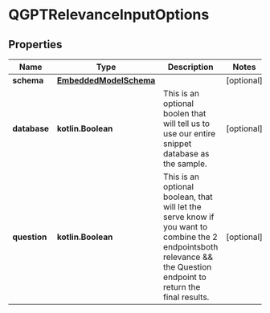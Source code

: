 
# QGPTRelevanceInputOptions

## Properties
Name | Type | Description | Notes
------------ | ------------- | ------------- | -------------
**schema** | [**EmbeddedModelSchema**](EmbeddedModelSchema.md) |  |  [optional]
**database** | **kotlin.Boolean** | This is an optional boolen that will tell us to use our entire snippet database as the sample. |  [optional]
**question** | **kotlin.Boolean** | This is an optional boolean, that will let the serve know if you want to combine the 2 endpointsboth relevance &amp;&amp; the Question endpoint to return the final results. |  [optional]



